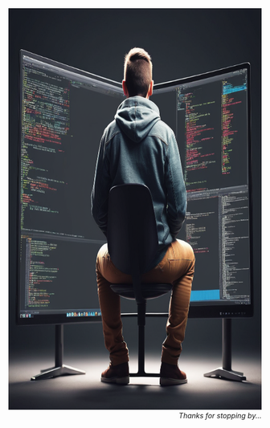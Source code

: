 <div>
      <div height="800" width="300" align="left" >
            <img src="https://github.com/ballipongala/ballipongala/blob/main/.github/workflows/Create%20a%20image%20%2063be9301-d430-4969-9726-2d149a0ba6c0.png?raw=true" height="800" alt="developer"/>
      </div>
      <div align="right">
            <em>Thanks for stopping by...</em>
      </div>
</div>
